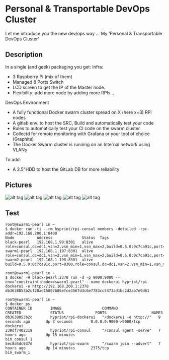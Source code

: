 # Personal & Transportable DevOps Cluster

Let me introduce you the new dev/ops way … My ‘Personal & Transportable DevOps Cluster'

## Description
 
In a single (and geek) packaging you get:
Infra:
- 3 Raspberry Pi (mix of them)
- Managed 8 Ports Switch
- LCD screen  to get the IP of the Master node.
- Flexibility: add more node by adding more RPIs…
 
DevOps Environment
- A fully functional Docker swarm cluster spread on X (here x=3) RPi nodes
- A gitlab env. to host the SRC, Build and automatically test your code
- Rules to automatically test your CI code on the swarm cluster
- Collectd for remote monitoring with Grafana or your tool of choice (Graphite)
- The Docker Swarm cluster is running on an Internal network using VLANs
 
To add:
- A 2.5"HDD to host the GitLab DB for more reliability

## Pictures

![alt tag](./img/pict1.png)
![alt tag](./img/pict2.png)
![alt tag](./img/pict3.png)
![alt tag](./img/pict4.png)
![alt tag](./img/pict5.png)


## Test

```
root@swarm1-pearl in ~
$ docker run -ti --rm hypriot/rpi-consul members -detailed -rpc-addr=192.168.200.1:8400
Node          Address             Status  Tags
black-pearl   192.168.1.99:8301   alive   role=consul,dc=dc1,vsn=2,vsn_min=1,vsn_max=2,build=0.5.0:0c7ca91c,port=8300,bootstrap=1
swarm1-pearl  192.168.1.197:8301  alive   role=consul,dc=dc1,vsn=2,vsn_min=1,vsn_max=2,build=0.5.0:0c7ca91c,port=8300
swarm2-pearl  192.168.1.198:8301  alive   build=0.5.0:0c7ca91c,port=8300,role=consul,dc=dc1,vsn=2,vsn_min=1,vsn_max=2

root@swarm1-pearl in ~
$ docker -H black-pearl:2378 run -d -p 9000:9000 --env="constraint:node==swarm1-pearl" --name dockerui hypriot/rpi-dockerui -e http://192.168.200.1:2378
db3638853b2cf20ad15807686efce3567d3c6e7783cc5473ad1bc2d2ab7e9d61

root@swarm1-pearl in ~
$ docker ps
CONTAINER ID        IMAGE                  COMMAND                  CREATED             STATUS              PORTS                    NAMES
db3638853b2c        hypriot/rpi-dockerui   "/dockerui -e http://"   9 seconds ago       Up 3 seconds        0.0.0.0:9000->9000/tcp   dockerui
239df7402319        hypriot/rpi-consul     "/consul agent -serve"   7 hours ago         Up 15 minutes                                bin_consul_1
5ec8d4dc937d        hypriot/rpi-swarm      "/swarm join --advert"   7 hours ago         Up 14 minutes       2375/tcp                 bin_swarm_1
```
